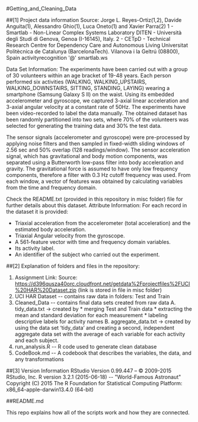 #Getting_and_Cleaning_Data

##[1] Project data information
Source: Jorge L. Reyes-Ortiz(1,2), Davide Anguita(1), Alessandro Ghio(1), Luca Oneto(1) and Xavier Parra(2)
1 - Smartlab - Non-Linear Complex Systems Laboratory DITEN - Università degli Studi di Genova, Genoa (I-16145), Italy. 
2 - CETpD - Technical Research Centre for Dependency Care and Autonomous Living Universitat Politècnica de Catalunya (BarcelonaTech). Vilanova i la Geltrú (08800), Spain activityrecognition '@' smartlab.ws

Data Set Information: The experiments have been carried out with a group of 30 volunteers within an age bracket of 19-48 years. Each person performed six activities (WALKING, WALKING_UPSTAIRS, WALKING_DOWNSTAIRS, SITTING, STANDING, LAYING) wearing a smartphone (Samsung Galaxy S II) on the waist. Using its embedded accelerometer and gyroscope, we captured 3-axial linear acceleration and 3-axial angular velocity at a constant rate of 50Hz. The experiments have been video-recorded to label the data manually. The obtained dataset has been randomly partitioned into two sets, where 70% of the volunteers was selected for generating the training data and 30% the test data. 

The sensor signals (accelerometer and gyroscope) were pre-processed by applying noise filters and then sampled in fixed-width sliding windows of 2.56 sec and 50% overlap (128 readings/window). The sensor acceleration signal, which has gravitational and body motion components, was separated using a Butterworth low-pass filter into body acceleration and gravity. The gravitational force is assumed to have only low frequency components, therefore a filter with 0.3 Hz cutoff frequency was used. From each window, a vector of features was obtained by calculating variables from the time and frequency domain.

Check the README.txt (provided in this repository in misc folder) file for further details about this dataset. 
Attribute Information:
For each record in the dataset it is provided: 
- Triaxial acceleration from the accelerometer (total acceleration) and the estimated body acceleration. 
- Triaxial Angular velocity from the gyroscope. 
- A 561-feature vector with time and frequency domain variables. 
- Its activity label. 
- An identifier of the subject who carried out the experiment.

##[2] Explanation of folders and files in the repository:

1. Assignment Link: 
      Source: https://d396qusza40orc.cloudfront.net/getdata%2Fprojectfiles%2FUCI%20HAR%20Dataset.zip (link is stored in  file in misc folder)
2. UCI HAR Dataset -- contains raw data in folders: Test and Train
3. Cleaned_Data -- contains final data sets created from raw data
      A. tidy_data.txt → created by
          * merging Test and Train data
          * extracting the mean and standard deviation for each measurement 
          * labeling descriptive labels for activity names 
     B. aggregate_data.txt → created by using the data set ‘tidy_data’ and creating a second, independent aggregate data set with the average of each variable for each activity and each subject.
4. run_analysis.R -- R code used to generate clean database
5. CodeBook.md -- A codebook that describes the variables, the data, and any transformations 

##[3] Version Information
RStudio Version 0.99.447 – © 2009-2015 RStudio, Inc.
R version 3.2.1 (2015-06-18) -- "World-Famous Astronaut"
Copyright (C) 2015 The R Foundation for Statistical Computing
Platform: x86_64-apple-darwin13.4.0 (64-bit)

##README.md

This repo explains how all of the scripts work and how they are connected.
